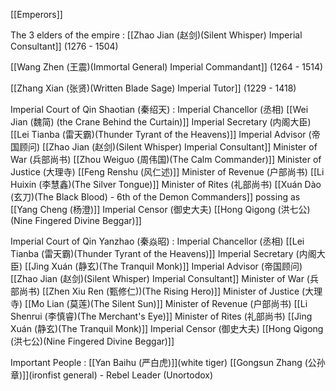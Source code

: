 [[Emperors]]

The 3 elders of the empire :
[[Zhao Jian (赵剑)(Silent Whisper) Imperial Consultant]]  (1276 - 1504)

[[Wang Zhen (王震)(Immortal General) Imperial Commandant]] (1264 - 1514)

[[Zhang Xian (张贤)(Written Blade Sage) Imperial Tutor]] (1229 - 1418)


Imperial Court of Qin Shaotian (秦绍天)  :
Imperial Chancellor (丞相)
[[Wei Jian (魏简) (the Crane Behind the Curtain)]]
Imperial Secretary (内阁大臣)
[[Lei Tianba (雷天霸)(Thunder Tyrant of the Heavens)]]
Imperial Advisor (帝国顾问)
[[Zhao Jian (赵剑)(Silent Whisper) Imperial Consultant]] 
Minister of War (兵部尚书)
[[Zhou Weiguo (周伟国)(The Calm Commander)]]
Minister of Justice (大理寺)
[[Feng Renshu (风仁述)]]
Minister of Revenue (户部尚书)
[[Li Huixin (李慧鑫)(The Silver Tongue)]]
Minister of Rites (礼部尚书)
[[Xuán Dào (玄刀)(The Black Blood) - 6th of the Demon Commanders]] possing as [[Yang Cheng (杨澄)]]
Imperial Censor (御史大夫)
[[Hong Qigong (洪七公)(Nine Fingered Divine Beggar)]]


Imperial Court of Qin Yanzhao (秦焱昭)  :
Imperial Chancellor (丞相)
[[Lei Tianba (雷天霸)(Thunder Tyrant of the Heavens)]]
Imperial Secretary (内阁大臣)
[[Jìng Xuán (静玄)(The Tranquil Monk)]]
Imperial Advisor (帝国顾问)
[[Zhao Jian (赵剑)(Silent Whisper) Imperial Consultant]] 
Minister of War (兵部尚书)
[[Zhen Xiu Ren (甄修仁))(The Rising Hero)]]
Minister of Justice (大理寺)
[[Mo Lian (莫莲)(The Silent Sun)]]
Minister of Revenue (户部尚书)
[[Li Shenrui (李慎睿)(The Merchant's Eye)]]
Minister of Rites (礼部尚书)
[[Jìng Xuán (静玄)(The Tranquil Monk)]]
Imperial Censor (御史大夫)
[[Hong Qigong (洪七公)(Nine Fingered Divine Beggar)]]


Important People : 
[[Yan Baihu (严白虎)]](white tiger)
[[Gongsun Zhang (公孙章)]](ironfist general) - Rebel Leader (Unortodox)



